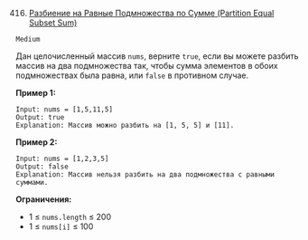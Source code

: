 416. [Разбиение на Равные Подмножества по Сумме (Partition Equal Subset Sum)](https://leetcode.com/problems/partition-equal-subset-sum/description/)

`Medium`

Дан целочисленный массив `nums`, верните `true`, если вы можете разбить массив на два подмножества так, чтобы сумма элементов в обоих подмножествах была равна, или `false` в противном случае.

**Пример 1:**
```
Input: nums = [1,5,11,5]
Output: true
Explanation: Массив можно разбить на [1, 5, 5] и [11].
```

**Пример 2:**
```
Input: nums = [1,2,3,5]
Output: false
Explanation: Массив нельзя разбить на два подмножества с равными суммами.
```

**Ограничения:**

*   1 ≤ `nums.length` ≤ 200
*   1 ≤ `nums[i]` ≤ 100